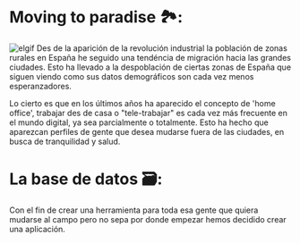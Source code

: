 # Moving to paradise 🏞:
![elgif](https://trabajadorasocialdepueblocom.files.wordpress.com/2020/08/wp-1598249473318.gif?w=498&zoom=2)
Des de la aparición de la revolución industrial la población de zonas rurales en España he seguido una tendéncia de migración hacia las grandes ciudades. Esto ha llevado a la despoblación de ciertas zonas de España que siguen viendo como sus datos demográficos son cada vez menos esperanzadores.

Lo cierto es que en los últimos años ha aparecido el concepto de 'home office', trabajar des de casa o "tele-trabajar" es cada vez más frecuente en el mundo digital, ya sea parcialmente o totalmente. Esto ha hecho que aparezcan perfiles de gente que desea mudarse fuera de las ciudades, en busca de tranquilidad y salud. 

# La base de datos 🗃:
Con el fin de crear una herramienta para toda esa gente que quiera mudarse al campo pero no sepa por donde empezar hemos decidido crear una aplicación.  